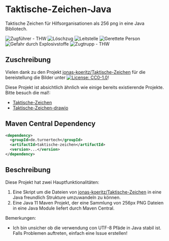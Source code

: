# Taktische-Zeichen-Java

Taktische Zeichen für Hilfsorganisationen als 256 png in eine Java Bibliotech.

![Zugführer - THW](https://rawgit.com/liturner/Taktische-Zeichen-Java/main/src/main/resources/de/turnertech/taktische_zeichen/einheiten/thw/Zugführer.png)
![Löschzug](https://rawgit.com/liturner/Taktische-Zeichen-Java/main/src/main/resources/de/turnertech/taktische_zeichen/einheiten/feuerwehr/Löschzug.png)
![Leitstelle](https://rawgit.com/liturner/Taktische-Zeichen-Java/main/src/main/resources/de/turnertech/taktische_zeichen/einrichtungen/Leitstelle.png)
![Gerettete Person](https://rawgit.com/liturner/Taktische-Zeichen-Java/main/src/main/resources/de/turnertech/taktische_zeichen/personen/Gerettete_Person.png)
![Gefahr durch Explosivstoffe](https://liturner/Taktische-Zeichen-Java/main/src/main/resources/de/turnertech/taktische_zeichen/gefahren/Gefahr_durch_Explosivstoffe.png)
![Zugtrupp - THW](https://rawgit.com/liturner/Taktische-Zeichen-Java/main/src/main/resources/de/turnertech/taktische_zeichen/einheiten/thw/Zugtrupp.png)

## Zuschreibung

Vielen dank zu den Projekt [jonas-koeritz/Taktische-Zeichen](https://github.com/jonas-koeritz/Taktische-Zeichen) für die bereistellung die Bilder unter [![License: CC0-1.0](https://img.shields.io/badge/License-CC0%201.0-lightgrey.svg)](http://creativecommons.org/publicdomain/zero/1.0/)!

Diese Projekt ist absichtlich ähnlich wie einige bereits existierende Projekte. Bitte besuch die mal!:

- [Taktische-Zeichen](https://github.com/jonas-koeritz/Taktische-Zeichen)
- [Taktische-Zeichen-drawio](https://github.com/MartinBoehmer/Taktische-Zeichen-drawio)

## Maven Central Dependency

```xml
<dependency>
  <groupId>de.turnertech</groupId>
  <artifactId>taktische-zeichen</artifactId>
  <version>...</version>
</dependency>
```

## Beschreibung

Diese Projekt hat zwei Hauptfunktionalitäten:

1. Eine Skript um die Dateien von [jonas-koeritz/Taktische-Zeichen](https://github.com/jonas-koeritz/Taktische-Zeichen) in eine Java freundlich Strukture umzuwandeln zu können.
2. Eine Java 11 Maven Projekt, der eine Sammlung von 256px PNG Dateien in eine Java Module liefert durch Maven Central.

Bemerkungen:

- Ich bin unsicher ob die verwendung con UTF-8 Pfäde in Java stabil ist. Falls Problemen auftreten, einfach eine Issue erstellen!
